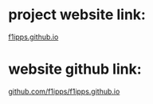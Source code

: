 # project website link:
[f1ipps.github.io](https://f1ipps.github.io)

# website github link:
[github.com/f1ipps/f1ipps.github.io](https://github.com/f1ipps/f1ipps.github.io)
